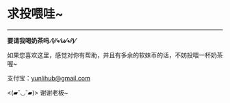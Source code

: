 # 求投喂哇~ 

***

**要请我喝奶茶吗 ⁄(⁄⁄•⁄ω⁄•⁄⁄)⁄**  

如果您喜欢这里，感觉对你有帮助，并且有多余的软妹币的话，不妨投喂一杯奶茶喔~  

支付宝：yunlihub@gmail.com  

<(▰˘◡˘▰)> 谢谢老板~  
